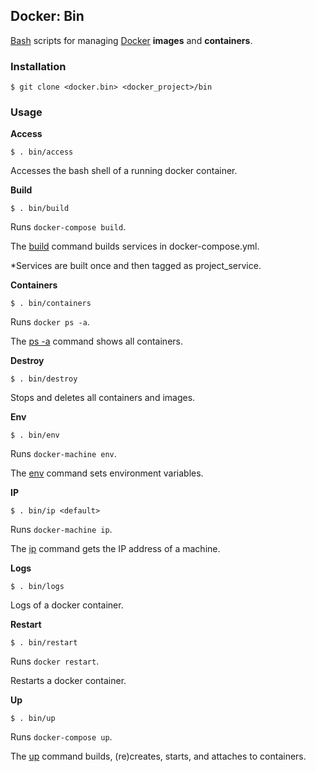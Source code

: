 ## Docker: Bin

[Bash](https://www.gnu.org/software/bash/) scripts for managing [Docker](https://www.docker.com/) **images** and **containers**.

### Installation

    $ git clone <docker.bin> <docker_project>/bin

### Usage

**Access**

    $ . bin/access

Accesses the bash shell of a running docker container.

**Build**

    $ . bin/build

Runs `docker-compose build`.

The [build](https://docs.docker.com/compose/reference/build/) command builds services in docker-compose.yml.

*Services are built once and then tagged as project_service.

**Containers**

    $ . bin/containers

Runs `docker ps -a`.

The [ps -a](https://docs.docker.com/engine/reference/commandline/ps/) command shows all containers.

**Destroy**

    $ . bin/destroy

Stops and deletes all containers and images.

**Env**

    $ . bin/env

Runs `docker-machine env`.

The [env](https://docs.docker.com/machine/reference/env/) command sets environment variables.

**IP**

    $ . bin/ip <default>

Runs `docker-machine ip`.

The [ip](https://docs.docker.com/machine/reference/ip/) command gets the IP address of a machine.

**Logs**

    $ . bin/logs

Logs of a docker container.

**Restart**

    $ . bin/restart

Runs `docker restart`.

Restarts a docker container.

**Up**

    $ . bin/up

Runs `docker-compose up`.

The [up](https://docs.docker.com/compose/reference/up/) command builds, (re)creates, starts, and attaches to containers.

